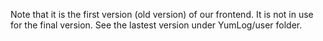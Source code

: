 Note that it is the first version (old version) of our frontend.
It is not in use for the final version.
See the lastest version under YumLog/user folder.
